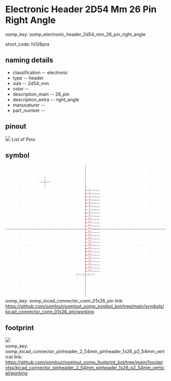 # Electronic Header 2D54 Mm 26 Pin Right Angle
oomp_key: oomp_electronic_header_2d54_mm_26_pin_right_angle  

short_code: hi126pra
## naming details
* classification -- electronic
* type -- header
* size -- 2d54_mm
* color -- 
* description_main -- 26_pin
* description_extra -- right_angle
* manucaturer -- 
* part_number -- 
## pinout
![](working_pinout_600.png)
List of Pins:

## symbol

![](symbol/0/working/working_600.png)  
oomp_key: oomp_kicad_connector_conn_01x26_pin
link: https://github.com/oomlout/oomlout_oomp_symbol_bot/tree/main/symbols/kicad_connector_conn_01x26_pin/working


## footprint

![](footprint/0/working/working_600.png)  
oomp_key: oomp_kicad_connector_pinheader_2_54mm_pinheader_1x26_p2_54mm_vertical
link: https://github.com/oomlout/oomlout_oomp_footprint_bot/tree/main/foootprntss/kicad_connector_pinheader_2_54mm_pinheader_1x26_p2_54mm_vertical/working
